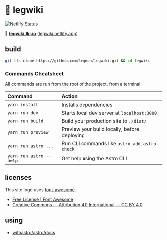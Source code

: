 :compass: legwiki 
====

[![Netlify Status](https://api.netlify.com/api/v1/badges/07c8a332-af20-42fb-9ecd-d6a623442c82/deploy-status)](https://app.netlify.com/sites/legwiki/deploys)

:cherry_blossom: [**legwiki.lkj.io**](https://legwiki.lkj.io) ([legwiki.netlify.app](https://legwiki.netlify.app))

## build

```sh
git lfs clone https://github.com/legnoh/legwiki.git && cd legwiki
```

### Commands Cheatsheet

All commands are run from the root of the project, from a terminal:

| Command                 | Action                                           |
| :---------------------- | :----------------------------------------------- |
| `yarn install`          | Installs dependencies                            |
| `yarn run dev`          | Starts local dev server at `localhost:3000`      |
| `yarn run build`        | Build your production site to `./dist/`          |
| `yarn run preview`      | Preview your build locally, before deploying     |
| `yarn run astro ...`    | Run CLI commands like `astro add`, `astro check` |
| `yarn run astro --help` | Get help using the Astro CLI                     |


## licenses

This site logo uses [font-awesome](https://fontawesome.com/icons/bicycle?style=solid).

- [Free License | Font Awesome](https://fontawesome.com/license/free)
- [Creative Commons — Attribution 4.0 International — CC BY 4.0](https://creativecommons.org/licenses/by/4.0/)

## using

- [withastro/astro/docs](https://github.com/withastro/astro/tree/main/examples/docs)
